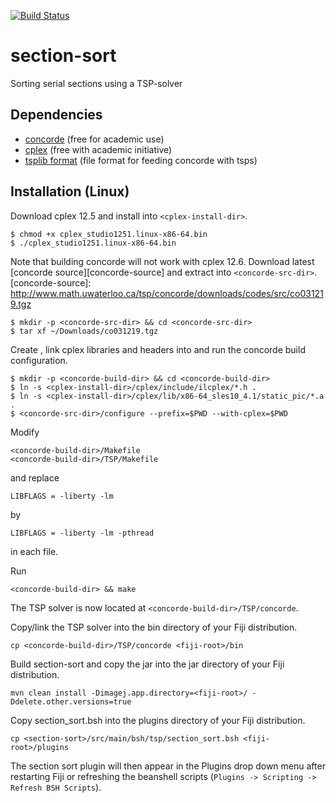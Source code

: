 [![Build Status](https://travis-ci.org/saalfeldlab/section-sort.svg?branch=master)](https://travis-ci.org/saalfeldlab/section-sort)

section-sort
============

Sorting serial sections using a TSP-solver

## Dependencies

 * [concorde](http://www.math.uwaterloo.ca/tsp/concorde.html) (free for academic use)
 * [cplex](http://www-03.ibm.com/software/products/en/ibmilogcpleoptistud) (free with academic initiative)
 * [tsplib format](http://comopt.ifi.uni-heidelberg.de/software/TSPLIB95) (file format for feeding concorde with tsps)


## Installation (Linux)

Download cplex 12.5 and install into `<cplex-install-dir>`. 
```
$ chmod +x cplex_studio1251.linux-x86-64.bin
$ ./cplex_studio1251.linux-x86-64.bin
```
Note that building concorde will not work with cplex 12.6. Download latest [concorde source][concorde-source] and extract into `<concorde-src-dir>`. 
[concorde-source]: http://www.math.uwaterloo.ca/tsp/concorde/downloads/codes/src/co031219.tgz
```
$ mkdir -p <concorde-src-dir> && cd <concorde-src-dir>
$ tar xf ~/Downloads/co031219.tgz
```
Create <concorde-build-dir>, link cplex libraries and headers into <concorde-build-dir> and run the concorde build configuration.
```
$ mkdir -p <concorde-build-dir> && cd <concorde-build-dir>
$ ln -s <cplex-install-dir>/cplex/include/ilcplex/*.h .
$ ln -s <cplex-install-dir>/cplex/lib/x86-64_sles10_4.1/static_pic/*.a .
$ <concorde-src-dir>/configure --prefix=$PWD --with-cplex=$PWD
```
Modify
```
<concorde-build-dir>/Makefile
<concorde-build-dir>/TSP/Makefile
```
and replace
```
LIBFLAGS = -liberty -lm 
```
by
```
LIBFLAGS = -liberty -lm -pthread
```
in each file.

Run
```
<concorde-build-dir> && make
```
The TSP solver is now located at `<concorde-build-dir>/TSP/concorde`.

Copy/link the TSP solver into the bin directory of your Fiji distribution.
```
cp <concorde-build-dir>/TSP/concorde <fiji-root>/bin
```

Build section-sort and copy the jar into the jar directory of your Fiji distribution.
```
mvn clean install -Dimagej.app.directory=<fiji-root>/ -Ddelete.other.versions=true
```

Copy section_sort.bsh into the plugins directory of your Fiji distribution.
```
cp <section-sort>/src/main/bsh/tsp/section_sort.bsh <fiji-root>/plugins
```
The section sort plugin will then appear in the Plugins drop down menu after restarting Fiji or
refreshing the beanshell scripts (`Plugins -> Scripting -> Refresh BSH Scripts`).
